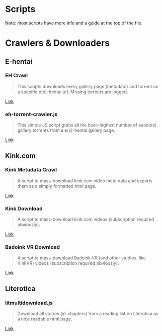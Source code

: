 
# Scripts
Note: most scripts have more info and a guide at the top of the file.

# Crawlers & Downloaders

## E-hentai

### EH Crawl
> This scripts downloads every gallery page (metadata) and torrent on a specific e(x)-hentai url. Missing torrents are logged.

[Link](./EHCrawl.sh)

### eh-torrent-crawler.js
> This simple JS script grabs all the best (highest number of seeders) gallery torrents from a e(x)-hentai gallery page.

[Link](./eh-torrent-crawler.js)


## Kink.com

### Kink Metadata Crawl
> A script to mass-download kink.com video meta data and exports them as a simply formatted html page.

[Link](./KnkCrawl.sh)

### Kink Download
> A script to mass-download kink.com videos (subscription required obviously).

[Link](./KnkDownload.sh)

### Badoink VR Download
> A script to mass-download Badoink VR (and other studios, like KinkVR) videos (subscription required obviously).

[Link](./badoinkVRDownload.sh)


## Literotica

### litmultidownload.js
> Download all stories (all chapters) from a reading list on Literotica as a nice readable html page.

[Link](./litmultidownload.js)

